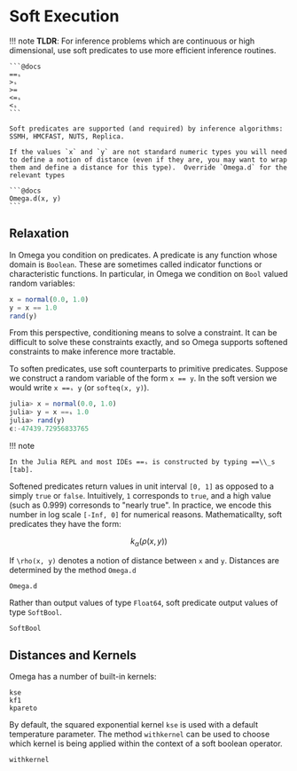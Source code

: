 # Soft Execution

!!! note
    **TLDR**: For inference problems which are continuous or high dimensional, use soft predicates to use more efficient inference routines.

    ```@docs
    ==ₛ
    >ₛ
    >=
    <=ₛ
    <ₛ
    ```

    Soft predicates are supported (and required) by inference algorithms: SSMH, HMCFAST, NUTS, Replica.

    If the values `x` and `y` are not standard numeric types you will need to define a notion of distance (even if they are, you may want to wrap them and define a distance for this type).  Override `Omega.d` for the relevant types

    ```@docs
    Omega.d(x, y)
    ```

## Relaxation
In Omega you condition on predicates.
A predicate is any function whose domain is `Boolean`.
These are sometimes called indicator functions or characteristic functions.
In particular, in Omega we condition on `Bool` valued random variables:

```julia
x = normal(0.0, 1.0)
y = x == 1.0
rand(y)
```

From this perspective, conditioning means to solve a constraint.
It can be difficult to solve these constraints exactly, and so Omega supports softened constraints to make inference more tractable.

To soften predicates, use soft counterparts to primitive predicates.
Suppose we construct a random variable of the form `x == y`.
In the soft version we would write `x ==ₛ y` (or `softeq(x, y)`).

```julia
julia> x = normal(0.0, 1.0)
julia> y = x ==ₛ 1.0
julia> rand(y)
ϵ:-47439.72956833765
```

!!! note

    In the Julia REPL and most IDEs ==ₛ is constructed by typing ==\\_s [tab].

Softened predicates return values in unit interval `[0, 1]` as opposed to a simply `true` or `false`.
Intuitively, `1` corresponds to `true`, and a high value (such as 0.999) corresonds to "nearly true".
In practice, we encode this number in log scale `[-Inf, 0]` for numerical reasons.
Mathematicallty, soft predicates they have the form:

```math
k_\alpha(\rho(x, y))
```

If ``\rho(x, y)`` denotes a notion of distance between ``x`` and ``y``.
Distances are determined by the method `Omega.d`

```@docs
Omega.d
```

Rather than output values of type `Float64`, soft predicate output values of type `SoftBool`.

```@docs
SoftBool
```

## Distances and Kernels

Omega has a number of built-in kernels:

```@docs
kse
kf1
kpareto
```

By default, the squared exponential kernel `kse` is used with a default temperature parameter.
The method `withkernel` can be used to choose which kernel is being applied within the context of a soft boolean operator.

```@docs
withkernel
```